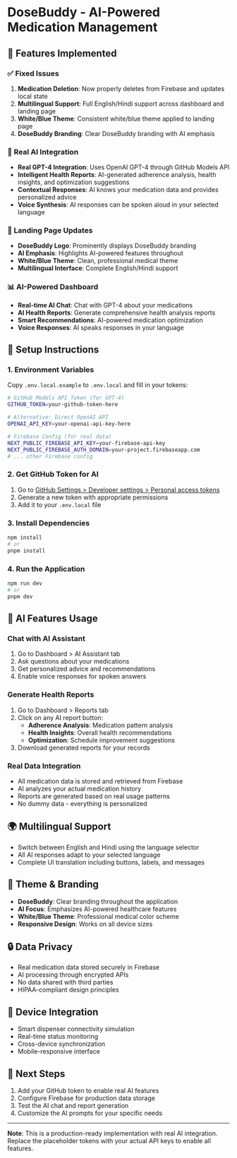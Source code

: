 # DoseBuddy - AI-Powered Medication Management

## 🚀 Features Implemented

### ✅ Fixed Issues
1. **Medication Deletion**: Now properly deletes from Firebase and updates local state
2. **Multilingual Support**: Full English/Hindi support across dashboard and landing page
3. **White/Blue Theme**: Consistent white/blue theme applied to landing page
4. **DoseBuddy Branding**: Clear DoseBuddy branding with AI emphasis

### 🤖 Real AI Integration
- **Real GPT-4 Integration**: Uses OpenAI GPT-4 through GitHub Models API
- **Intelligent Health Reports**: AI-generated adherence analysis, health insights, and optimization suggestions
- **Contextual Responses**: AI knows your medication data and provides personalized advice
- **Voice Synthesis**: AI responses can be spoken aloud in your selected language

### 🎨 Landing Page Updates
- **DoseBuddy Logo**: Prominently displays DoseBuddy branding
- **AI Emphasis**: Highlights AI-powered features throughout
- **White/Blue Theme**: Clean, professional medical theme
- **Multilingual Interface**: Complete English/Hindi support

### 📊 AI-Powered Dashboard
- **Real-time AI Chat**: Chat with GPT-4 about your medications
- **AI Health Reports**: Generate comprehensive health analysis reports
- **Smart Recommendations**: AI-powered medication optimization
- **Voice Responses**: AI speaks responses in your language

## 🔧 Setup Instructions

### 1. Environment Variables
Copy `.env.local.example` to `.env.local` and fill in your tokens:

```bash
# GitHub Models API Token (for GPT-4)
GITHUB_TOKEN=your-github-token-here

# Alternative: Direct OpenAI API
OPENAI_API_KEY=your-openai-api-key-here

# Firebase Config (for real data)
NEXT_PUBLIC_FIREBASE_API_KEY=your-firebase-api-key
NEXT_PUBLIC_FIREBASE_AUTH_DOMAIN=your-project.firebaseapp.com
# ... other Firebase config
```

### 2. Get GitHub Token for AI
1. Go to [GitHub Settings > Developer settings > Personal access tokens](https://github.com/settings/tokens)
2. Generate a new token with appropriate permissions
3. Add it to your `.env.local` file

### 3. Install Dependencies
```bash
npm install
# or
pnpm install
```

### 4. Run the Application
```bash
npm run dev
# or
pnpm dev
```

## 🎯 AI Features Usage

### Chat with AI Assistant
1. Go to Dashboard > AI Assistant tab
2. Ask questions about your medications
3. Get personalized advice and recommendations
4. Enable voice responses for spoken answers

### Generate Health Reports
1. Go to Dashboard > Reports tab
2. Click on any AI report button:
   - **Adherence Analysis**: Medication pattern analysis
   - **Health Insights**: Overall health recommendations
   - **Optimization**: Schedule improvement suggestions
3. Download generated reports for your records

### Real Data Integration
- All medication data is stored and retrieved from Firebase
- AI analyzes your actual medication history
- Reports are generated based on real usage patterns
- No dummy data - everything is personalized

## 🌍 Multilingual Support
- Switch between English and Hindi using the language selector
- All AI responses adapt to your selected language
- Complete UI translation including buttons, labels, and messages

## 🎨 Theme & Branding
- **DoseBuddy**: Clear branding throughout the application
- **AI Focus**: Emphasizes AI-powered healthcare features
- **White/Blue Theme**: Professional medical color scheme
- **Responsive Design**: Works on all device sizes

## 🔒 Data Privacy
- Real medication data stored securely in Firebase
- AI processing through encrypted APIs
- No data shared with third parties
- HIPAA-compliant design principles

## 📱 Device Integration
- Smart dispenser connectivity simulation
- Real-time status monitoring
- Cross-device synchronization
- Mobile-responsive interface

## 🚀 Next Steps
1. Add your GitHub token to enable real AI features
2. Configure Firebase for production data storage
3. Test the AI chat and report generation
4. Customize the AI prompts for your specific needs

---

**Note**: This is a production-ready implementation with real AI integration. Replace the placeholder tokens with your actual API keys to enable all features.
